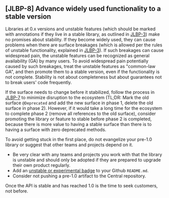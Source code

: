 [JLBP-8] Advance widely used functionality to a stable version
--------------------------------------------------------------

Libraries at 0.x versions and unstable features (which should be marked with
annotations if they live in a stable library, as outlined in
[JLBP-3](JLBP-3.md)) make no promises about stability. If they become widely
used, they can cause problems when there are surface breakages (which is allowed
per the rules of unstable functionality, explained in [JLBP-3](JLBP-3.md)).
If such breakages can cause widespread pain, the unstable features can be recognized
as general availability (GA) by many users.
To avoid widespread pain potentially caused by such breakages, treat the unstable features as
"common-law GA", and then promote them to a stable version,
even if the functionality is not complete.
Stability is not about completeness but about guarantees not to break
users' code frequently.

If the surface needs to change before it stabilized, follow the process in
[JLBP-7](JLBP-7.md) to minimize disruption to the ecosystem (TL;DR: Mark the old
surface `@Deprecated` and add the new surface in phase 1, delete the old surface
in phase 2). However, if it would take a long time for the ecosystem to complete
phase 2 (remove all references to the old surface), consider promoting the
library or feature to stable before phase 2 is completed, because there is more
value to having a stable surface than there is to having a surface with zero
deprecated methods.

To avoid getting stuck in the first place, do not evangelize your pre-1.0 library
or suggest that other teams and projects depend on it. 

- Be very clear with any teams and projects you work with that the library is unstable
  and should only be adopted if they are prepared to upgrade their own product regularly.
- Add an [unstable or experimental badge](https://github.com/badges/stability-badges) 
  to your Github `README.md`.
- Consider not pushing a pre-1.0 artifact to the Central repository.

Once the API is stable and has reached 1.0 is the time to seek customers,
not before. 